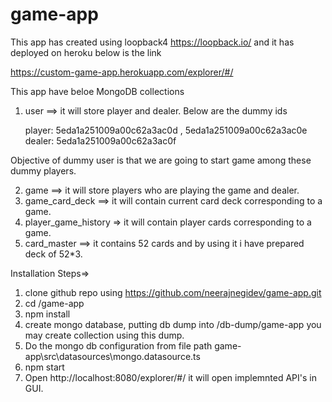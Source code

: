 # game-app

This app has created using loopback4 https://loopback.io/ and it has deployed on heroku below is the link

https://custom-game-app.herokuapp.com/explorer/#/

This app have beloe MongoDB collections

1) user ==> it will store player and dealer. Below are the dummy ids

    player: 5eda1a251009a00c62a3ac0d , 5eda1a251009a00c62a3ac0e
    dealer: 5eda1a251009a00c62a3ac0f

Objective of dummy user is that we are going to start game among these dummy players.

2) game ==> it will store players who are playing the game and dealer.
3) game_card_deck ==> it will contain current card deck corresponding to a game.
4) player_game_history => it will contain player cards corresponding to a game.
5) card_master ==> it contains 52 cards and by using it i have prepared deck of 52*3.


Installation Steps=>
  1. clone github repo using https://github.com/neerajnegidev/game-app.git
  2. cd /game-app
  3. npm install
  4. create mongo database, putting db dump into /db-dump/game-app you may create collection using this dump.
  4. Do the mongo db configuration from file path game-app\src\datasources\mongo.datasource.ts
  5. npm start
  6. Open http://localhost:8080/explorer/#/  it will open implemnted API's in GUI.


